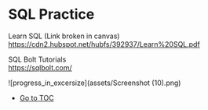 # SQL Practice

Learn SQL  (Link broken in canvas)
<https://cdn2.hubspot.net/hubfs/392937/Learn%20SQL.pdf>  

SQL Bolt Tutorials  
<https://sqlbolt.com/>  

![progress_in_excersize](assets/Screenshot (10).png)

- [Go to TOC](README.md)

